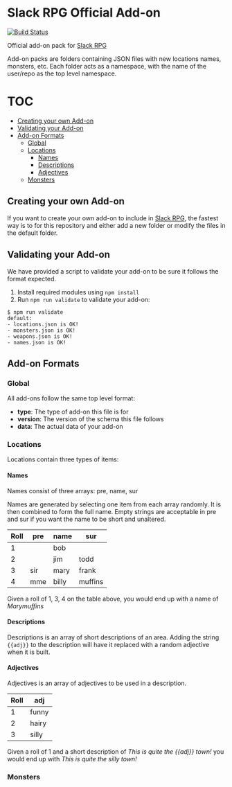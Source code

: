 # Slack RPG Official Add-on
[![Build Status](https://travis-ci.org/slack-rpg/addon-official.svg)](https://travis-ci.org/slack-rpg/addon-official)

Official add-on pack for [Slack RPG](slack-rpg/slack-rpg)

Add-on packs are folders containing JSON files with new locations names, monsters, etc. Each folder acts as a namespace, with the name of the user/repo as the top level namespace.

# TOC
<!-- TOC depthFrom:2 depthTo:6 withLinks:1 updateOnSave:1 orderedList:0 -->

- [Creating your own Add-on](#creating-your-own-add-on)
- [Validating your Add-on](#validating-your-add-on)
- [Add-on Formats](#add-on-formats)
	- [Global](#global)
	- [Locations](#locations)
		- [Names](#names)
		- [Descriptions](#descriptions)
		- [Adjectives](#adjectives)
	- [Monsters](#monsters)

<!-- /TOC -->

## Creating your own Add-on
If you want to create your own add-on to include in [Slack RPG](slack-rpg/slack-rpg), the fastest way is to for this repository and either add a new folder or modify the files in the default folder.

## Validating your Add-on
We have provided a script to validate your add-on to be sure it follows the format expected.
1. Install required modules using `npm install`
2. Run `npm run validate` to validate your add-on:

```
$ npm run validate
default:
- locations.json is OK!
- monsters.json is OK!
- weapons.json is OK!
- names.json is OK!
```

## Add-on Formats
### Global
All add-ons follow the same top level format:
- **type**: The type of add-on this file is for
- **version**: The version of the schema this file follows
- **data**: The actual data of your add-on

### Locations
Locations contain three types of items:

#### Names
Names consist of three arrays: pre, name, sur

Names are generated by selecting one item from each array randomly. It is then combined to form the full name. Empty strings are acceptable in pre and sur if you want the name to be short and unaltered.

Roll | pre | name  | sur
---- | --- | ----- | -------
1    |     | bob   |
2    |     | jim   | todd
3    | sir | mary  | frank
4    | mme | billy | muffins

Given a roll of 1, 3, 4 on the table above, you would end up with a name of _Marymuffins_

#### Descriptions
Descriptions is an array of short descriptions of an area. Adding the string `{{adj}}` to the description will have it replaced with a random adjective when it is built.

#### Adjectives
Adjectives is an array of adjectives to be used in a description.

Roll | adj
---- | -----
1    | funny
2    | hairy
3    | silly

Given a roll of 1 and a short description of _This is quite the {{adj}} town!_ you would end up with _This is quite the silly town!_

### Monsters
